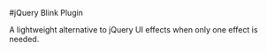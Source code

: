 #jQuery Blink Plugin

A lightweight alternative to jQuery UI effects when only one effect is needed.